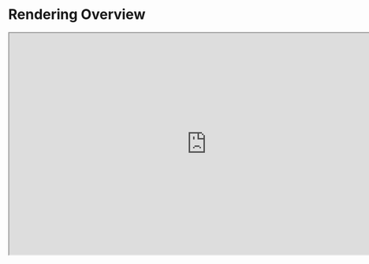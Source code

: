 # Rendering Overview

<p><iframe src="https://www.youtube.com/embed/O20wviK5YIQ?rel=0" width="800" height="450" allowfullscreen="allowfullscreen" allow="accelerometer; autoplay; clipboard-write; encrypted-media; gyroscope; picture-in-picture"></iframe></p>